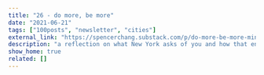 ```yaml
---
title: "26 - do more, be more"
date: "2021-06-21"
tags: ["100posts", "newsletter", "cities"]
external_link: "https://spencerchang.substack.com/p/do-more-be-more-mini-26100"
description: "a reflection on what New York asks of you and how that environment shapes the default shaping of a person"
show_home: true
related: []
---
```


